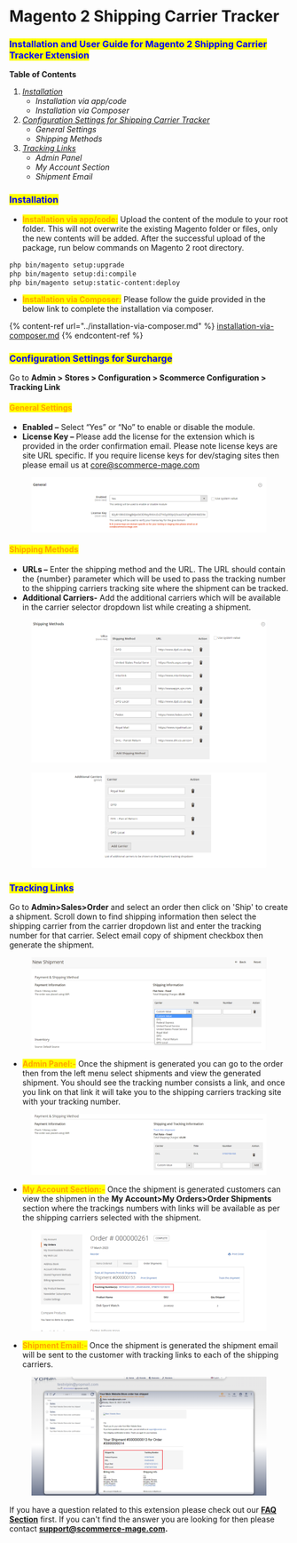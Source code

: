 # Magento 2 Shipping Carrier Tracker

### <mark style="color:blue;">Installation and User Guide for Magento 2 Shipping Carrier Tracker Extension</mark>

**Table of Contents**

1. [_Installation_ ](magento-2-shipping-carrier-tracker.md#\_bookmark0)
   * _Installation via app/code_&#x20;
   * _Installation via Composer_
2. [_Configuration Settings for Shipping Carrier Tracker_](magento-2-shipping-carrier-tracker.md#\_bookmark3)
   * _General Settings_&#x20;
   * _Shipping Methods_
3. [_Tracking Links_](magento-2-shipping-carrier-tracker.md#\_bookmark8)
   * _Admin Panel_
   * _My Account Section_
   * _Shipment Email_

### <mark style="color:blue;">Installation</mark> <a href="#bookmark0" id="bookmark0"></a>

* <mark style="color:orange;">**Installation via app/code:**</mark> Upload the content of the module to your root folder. This will not overwrite the existing Magento folder or files, only the new contents will be added. After the successful upload of the package, run below commands on Magento 2 root directory.

```
php bin/magento setup:upgrade
php bin/magento setup:di:compile
php bin/magento setup:static-content:deploy
```

* <mark style="color:orange;">**Installation via Composer:**</mark> Please follow the guide provided in the below link to complete the installation via composer.

{% content-ref url="../installation-via-composer.md" %}
[installation-via-composer.md](../installation-via-composer.md)
{% endcontent-ref %}

### <mark style="color:blue;">Configuration Settings for Surcharge</mark> <a href="#bookmark3" id="bookmark3"></a>

Go to **Admin > Stores > Configuration > Scommerce Configuration > Tracking Link**

#### <mark style="color:orange;">General Settings</mark> <a href="#bookmark4" id="bookmark4"></a>

* **Enabled –** Select “Yes” or “No” to enable or disable the module.
* **License Key –** Please add the license for the extension which is provided in the order confirmation email. Please note license keys are site URL specific. If you require license keys for dev/staging sites then please email us at [core@scommerce-mage.com](mailto:core@scommerce-mage.com)

<figure><img src="../../.gitbook/assets/image (4).png" alt=""><figcaption></figcaption></figure>

#### <mark style="color:orange;">Shipping Methods</mark>  <a href="#bookmark4" id="bookmark4"></a>

* **URLs –** Enter the shipping method and the URL. The URL should contain the {number} parameter which will be used to pass the tracking number to the shipping carriers tracking site where the shipment can be tracked.
* **Additional Carriers-** Add the additional carriers which will be available in the carrier selector dropdown list while creating a shipment.&#x20;

<figure><img src="../../.gitbook/assets/image (83).png" alt=""><figcaption></figcaption></figure>

<figure><img src="../../.gitbook/assets/image (5).png" alt=""><figcaption></figcaption></figure>

### <mark style="color:blue;">Tracking Links</mark> <a href="#bookmark8" id="bookmark8"></a>

Go to **Admin>Sales>Order** and select an order then click on 'Ship' to create a shipment. Scroll down to find shipping information then select the shipping carrier from the carrier dropdown list and enter the tracking number for that carrier. Select email copy of shipment checkbox then generate the shipment.&#x20;

<figure><img src="../../.gitbook/assets/image (1) (1) (1).png" alt=""><figcaption></figcaption></figure>

* <mark style="color:orange;">**Admin Panel:-**</mark> Once the shipment is generated you can go to the order then from the left menu select shipments and view the generated shipment. You should see the tracking number consists a link, and once you link on that link it will take you to the shipping carriers tracking site with your tracking number.

<figure><img src="../../.gitbook/assets/image (84).png" alt=""><figcaption></figcaption></figure>

* <mark style="color:orange;">**My Account Section:-**</mark> Once the shipment is generated customers can view the shipmen in the **My Account>My Orders>Order Shipments** section where the trackings numbers with links will be available as per the shipping carriers selected with the shipment.

<figure><img src="../../.gitbook/assets/3.png" alt=""><figcaption></figcaption></figure>

* <mark style="color:orange;">**Shipment Email:-**</mark> Once the shipment is generated the shipment email will be sent to the customer with tracking links to each of the shipping carriers.

<figure><img src="../../.gitbook/assets/1 (5).png" alt=""><figcaption></figcaption></figure>

If you have a question related to this extension please check out our [**FAQ Section**](https://www.scommerce-mage.com/magento-2-shipping-carrier-tracker.html#customfaq) first. If you can't find the answer you are looking for then please contact [**support@scommerce-mage.com**](mailto:core@scommerce-mage.com)**.**
